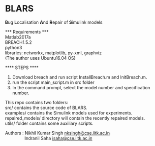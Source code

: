 # BLARS
**B**ug **L**ocalisation **A**nd **R**epair of **S**imulink models
  
  
*** Requirements ***  
Matlab2017a  
BREACH1.5.2  
python3  
libraries: networkx, matplotlib, py-xml, graphviz  
(The author uses Ubuntu16.04 OS)  
  
  
**** STEPS ****  
1. Download breach and run script InstallBreach.m and InitBreach.m.   
2. run the script main_script.m in src folder  
3. In the command prompt, select the model number and
specification number.  
  
    
This repo contains two folders:  
src/ contains the source code of BLARS.  
examples/ contains the Simulink models used for experiments.   
repaired_models/ directory will contain the recently repaired models.  
utils/ folder contains some auxiliary scripts.    

  
Authors : Nikhil Kumar Singh nksingh@cse.iitk.ac.in  
&nbsp;&nbsp;&nbsp;&nbsp;&nbsp;&nbsp;&nbsp;&nbsp;&nbsp;&nbsp;&nbsp;&nbsp;&nbsp;&nbsp;&nbsp; Indranil Saha isaha@cse.iitk.ac.in  
